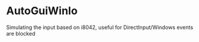 # AutoGuiWinIo
Simulating the input based on i8042, useful for DirectInput/Windows events are blocked
